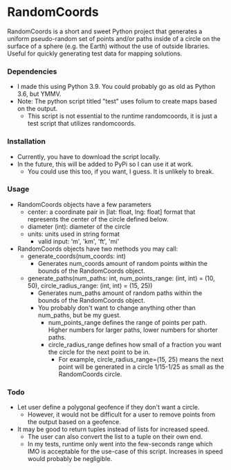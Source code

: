 # RandomCoords
RandomCoords is a short and sweet Python project that generates a uniform pseudo-random set of points and/or paths inside of a circle on the surface of a sphere (e.g. the Earth) without the use of outside libraries. Useful for quickly generating test data for mapping solutions.

### Dependencies
- I made this using Python 3.9. You could probably go as old as Python 3.6, but YMMV.
- Note: The python script titled "test" uses folium to create maps based on the output.
    - This script is not essential to the runtime randomcoords, it is just a test script that utilizes randomcoords.

### Installation
- Currently, you have to download the script locally.
- In the future, this will be added to PyPi so I can use it at work. 
    - You could use this too, if you want, I guess. It is unlikely to break.

### Usage
- RandomCoords objects have a few parameters
    - center: a coordinate pair in [lat: float, lng: float] format that represents the center of the circle defined below.
    - diameter (int): diameter of the circle
    - units: units used in string format
        - valid input: 'm', 'km', 'ft', 'mi'
- RandomCoords objects have two methods you may call:
    - generate_coords(num_coords: int)
        - Generates num_coords amount of random points within the bounds of the RandomCoords object. 
    - generate_paths(num_paths: int, num_points_range: (int, int) = (10, 50), circle_radius_range: (int, int) = (15, 25))
        - Generates num_paths amount of random paths within the bounds of the RandomCoords object.
        - You probably don't want to change anything other than num_paths, but be my guest.
            - num_points_range defines the range of points per path. Higher numbers for larger paths, lower numbers for shorter paths.
            - circle_radius_range defines how small of a fraction you want the circle for the next point to be in.
                - For example, circle_radius_range=(15, 25) means the next point will be generated in a circle 1/15-1/25 as small as the RandomCoords circle.

### Todo
- Let user define a polygonal geofence if they don't want a circle.
    - However, it would not be difficult for a user to remove points from the output based on a geofence. 
- It may be good to return tuples instead of lists for increased speed.
    - The user can also convert the list to a tuple on their own end.
    - In my tests, runtime only went into the few-seconds range which IMO is acceptable for the use-case of this script. Increases in speed would probably be negligible.
